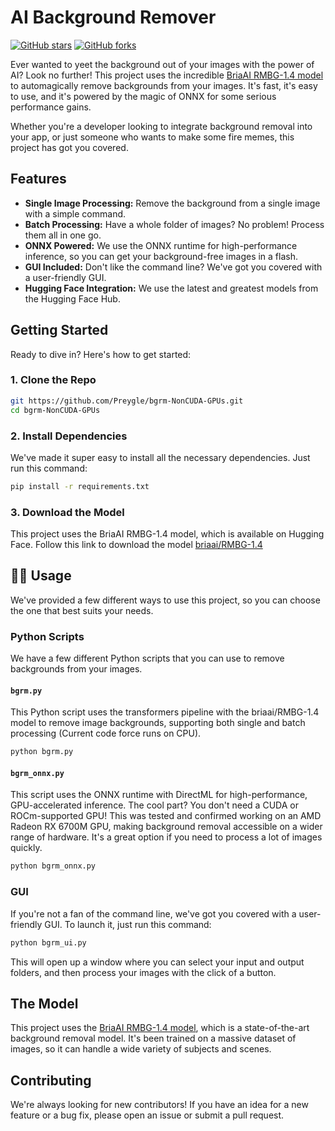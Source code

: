 
# AI Background Remover

[![GitHub stars](https://img.shields.io/github/stars/your-username/your-repo.svg?style=social&label=Star)](https://github.com/Preygle/bgrm-NonCUDA-GPUs/stargazers)
[![GitHub forks](https://img.shields.io/github/forks/your-username/your-repo.svg?style=social&label=Fork)](https://github.com/Preygle/bgrm-NonCUDA-GPUs/network/members)

Ever wanted to yeet the background out of your images with the power of AI? Look no further! This project uses the incredible [BriaAI RMBG-1.4 model](https://huggingface.co/briaai/RMBG-1.4) to automagically remove backgrounds from your images. It's fast, it's easy to use, and it's powered by the magic of ONNX for some serious performance gains.

Whether you're a developer looking to integrate background removal into your app, or just someone who wants to make some fire memes, this project has got you covered.

## Features

*   **Single Image Processing:** Remove the background from a single image with a simple command.
*   **Batch Processing:** Have a whole folder of images? No problem! Process them all in one go.
*   **ONNX Powered:** We use the ONNX runtime for high-performance inference, so you can get your background-free images in a flash.
*   **GUI Included:** Don't like the command line? We've got you covered with a user-friendly GUI.
*   **Hugging Face Integration:** We use the latest and greatest models from the Hugging Face Hub.

## Getting Started

Ready to dive in? Here's how to get started:

### 1. Clone the Repo

```bash
git https://github.com/Preygle/bgrm-NonCUDA-GPUs.git
cd bgrm-NonCUDA-GPUs
```

### 2. Install Dependencies

We've made it super easy to install all the necessary dependencies. Just run this command:

```bash
pip install -r requirements.txt
```

### 3. Download the Model

This project uses the BriaAI RMBG-1.4 model, which is available on Hugging Face.
Follow this link to download the model [briaai/RMBG-1.4](https://huggingface.co/briaai/RMBG-1.4/tree/main/onnx)
## 👨‍💻 Usage

We've provided a few different ways to use this project, so you can choose the one that best suits your needs.

### Python Scripts

We have a few different Python scripts that you can use to remove backgrounds from your images.

#### `bgrm.py`

This Python script uses the transformers pipeline with the briaai/RMBG-1.4 model to remove image backgrounds, supporting both single and batch processing (Current code force runs on CPU).

```bash
python bgrm.py
```

#### `bgrm_onnx.py`

This script uses the ONNX runtime with DirectML for high-performance, GPU-accelerated inference. The cool part? You don't need a CUDA or ROCm-supported GPU! This was tested and confirmed working on an AMD Radeon RX 6700M GPU, making background removal accessible on a wider range of hardware. It's a great option if you need to process a lot of images quickly.

```bash
python bgrm_onnx.py
```

###  GUI

If you're not a fan of the command line, we've got you covered with a user-friendly GUI. To launch it, just run this command:

```bash
python bgrm_ui.py
```

This will open up a window where you can select your input and output folders, and then process your images with the click of a button.

## The Model

This project uses the [BriaAI RMBG-1.4 model](https://huggingface.co/briaai/RMBG-1.4), which is a state-of-the-art background removal model. It's been trained on a massive dataset of images, so it can handle a wide variety of subjects and scenes.

## Contributing

We're always looking for new contributors! If you have an idea for a new feature or a bug fix, please open an issue or submit a pull request.


